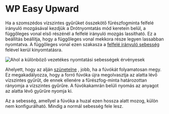 # WP Easy Upward

Ha a szomszédos vízszintes gyűrűket összekötő fűrészfogminta felfelé irányuló mozgásával kezdjük a Drótnyomtatás mód keretein belül, a függőleges vonal első részénél a felfelé irányuló mozgás lassítható. Ez a beállítás beállítja, hogy a függőleges vonal mekkora része legyen lassabban nyomtatva. A függőleges vonal ezen szakasza a [felfelé irányuló sebesség](wireframe_printspeed_up.md) felével kerül kinyomtatásra.

![Ahol a különböző vezetékes nyomtatási sebességek érvényesek](../images/wireframe_printspeed.svg)

Ahelyett, hogy az alján [szünetelne](wireframe_bottom_delay.md) , jobb, ha a fúvókát folyamatosan megy. Ez megakadályozza, hogy a forró fúvóka újra megolvasztja az alatta lévő vízszintes gyűrűt, de ennek ellenére a fűrészfog-minta határozottan rányomja a vízszintes gyűrűre. A fúvókakamrán belüli nyomás az anyagot az alatta lévő gyűrűre nyomja ki.

Az a sebesség, amellyel a fúvóka a huzal ezen hossza alatt mozog, külön nem konfigurálható. Mindig a normál sebesség fele lesz.

